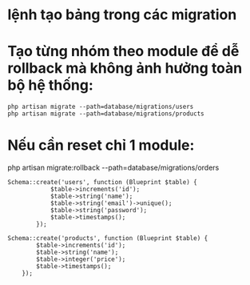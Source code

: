 # lệnh tạo bảng trong các migration

# Tạo từng nhóm theo module để dễ rollback mà không ảnh hưởng toàn bộ hệ thống:
```
php artisan migrate --path=database/migrations/users
php artisan migrate --path=database/migrations/products
```

# Nếu cần reset chỉ 1 module:
php artisan migrate:rollback --path=database/migrations/orders



```
Schema::create('users', function (Blueprint $table) {
            $table->increments('id');
            $table->string('name');
            $table->string('email')->unique();
            $table->string('password');
            $table->timestamps();
        });
```
```
Schema::create('products', function (Blueprint $table) {
        $table->increments('id');
        $table->string('name');
        $table->integer('price');
        $table->timestamps();
    });

```